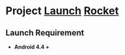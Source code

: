 # Project [Launch](https://github.com/rayliu0712/Launch) [Rocket](https://github.com/rayliu0712/Rocket)

## Launch Requirement

* **Android 4.4 +**